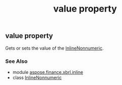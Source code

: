 ﻿---
title: value property
second_title: Aspose.Finance for Python via .NET API References
description: 
type: docs
weight: 140
url: /python-net/aspose.finance.xbrl.inline/inlinenonnumeric/value/
is_root: false
---

## value property


Gets or sets the value of the [InlineNonnumeric](/finance/python-net/aspose.finance.xbrl.inline/inlinenonnumeric).

### See Also
* module [aspose.finance.xbrl.inline](../../)
* class [InlineNonnumeric](/finance/python-net/aspose.finance.xbrl.inline/inlinenonnumeric)
